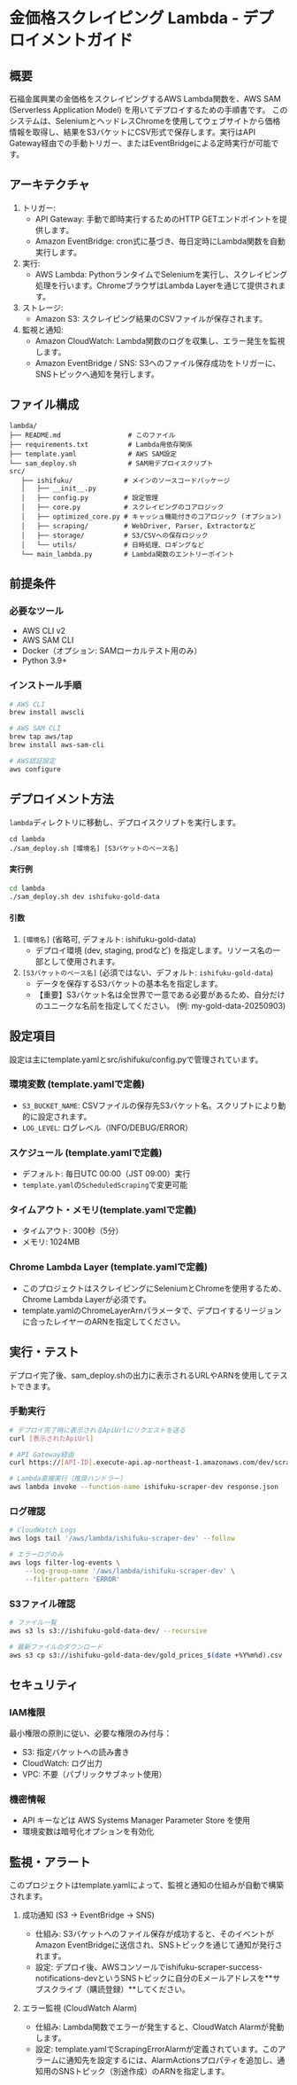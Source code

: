 # 金価格スクレイピング Lambda - デプロイメントガイド

## 概要
石福金属興業の金価格をスクレイピングするAWS Lambda関数を、AWS SAM (Serverless Application Model) を用いてデプロイするための手順書です。
このシステムは、SeleniumとヘッドレスChromeを使用してウェブサイトから価格情報を取得し、結果をS3バケットにCSV形式で保存します。実行はAPI Gateway経由での手動トリガー、またはEventBridgeによる定時実行が可能です。

## アーキテクチャ
1. トリガー:
    - API Gateway: 手動で即時実行するためのHTTP GETエンドポイントを提供します。
    - Amazon EventBridge: cron式に基づき、毎日定時にLambda関数を自動実行します。
1. 実行:
    - AWS Lambda: PythonランタイムでSeleniumを実行し、スクレイピング処理を行います。ChromeブラウザはLambda Layerを通じて提供されます。
1. ストレージ:
    - Amazon S3: スクレイピング結果のCSVファイルが保存されます。
1. 監視と通知:
    - Amazon CloudWatch: Lambda関数のログを収集し、エラー発生を監視します。
    - Amazon EventBridge / SNS: S3へのファイル保存成功をトリガーに、SNSトピックへ通知を発行します。

## ファイル構成

```
lambda/
├── README.md                 # このファイル
├── requirements.txt          # Lambda用依存関係
├── template.yaml             # AWS SAM設定
└── sam_deploy.sh             # SAM用デプロイスクリプト
src/
   ├── ishifuku/             # メインのソースコードパッケージ
   │   ├── __init__.py
   │   ├── config.py         # 設定管理
   │   ├── core.py           # スクレイピングのコアロジック
   │   ├── optimized_core.py # キャッシュ機能付きのコアロジック (オプション)
   │   ├── scraping/         # WebDriver, Parser, Extractorなど
   │   ├── storage/          # S3/CSVへの保存ロジック
   │   └── utils/            # 日時処理、ロギングなど
   └── main_lambda.py        # Lambda関数のエントリーポイント
```

## 前提条件

### 必要なツール
- AWS CLI v2
- AWS SAM CLI
- Docker（オプション: SAMローカルテスト用のみ）
- Python 3.9+

### インストール手順
```bash
# AWS CLI
brew install awscli

# AWS SAM CLI
brew tap aws/tap
brew install aws-sam-cli

# AWS認証設定
aws configure
```

## デプロイメント方法
`lambda`ディレクトリに移動し、デプロイスクリプトを実行します。
```
cd lambda
./sam_deploy.sh [環境名] [S3バケットのベース名]
```
#### 実行例
```bash
cd lambda
./sam_deploy.sh dev ishifuku-gold-data
```
#### 引数
1. `[環境名]` (省略可, デフォルト: ishifuku-gold-data)
    - デプロイ環境 (dev, staging, prodなど) を指定します。リソース名の一部として使用されます。
1. `[S3バケットのベース名]` (必須ではない、デフォルト: `ishifuku-gold-data`)
    - データを保存するS3バケットの基本名を指定します。
    - 【重要】S3バケット名は全世界で一意である必要があるため、自分だけのユニークな名前を指定してください。 (例: my-gold-data-20250903)

## 設定項目
設定は主にtemplate.yamlとsrc/ishifuku/config.pyで管理されています。
### 環境変数 (template.yamlで定義)
- `S3_BUCKET_NAME`: CSVファイルの保存先S3バケット名。スクリプトにより動的に設定されます。
- `LOG_LEVEL`: ログレベル（INFO/DEBUG/ERROR）

### スケジュール (template.yamlで定義)
- デフォルト: 毎日UTC 00:00（JST 09:00）実行
- `template.yaml`の`ScheduledScraping`で変更可能

### タイムアウト・メモリ(template.yamlで定義)
- タイムアウト: 300秒（5分）
- メモリ: 1024MB

### Chrome Lambda Layer (template.yamlで定義)
- このプロジェクトはスクレイピングにSeleniumとChromeを使用するため、Chrome Lambda Layerが必須です。
- template.yamlのChromeLayerArnパラメータで、デプロイするリージョンに合ったレイヤーのARNを指定してください。

## 実行・テスト
デプロイ完了後、sam_deploy.shの出力に表示されるURLやARNを使用してテストできます。
### 手動実行
```bash
# デプロイ完了時に表示されるApiUrlにリクエストを送る
curl [表示されたApiUrl]
```
```bash
# API Gateway経由
curl https://[API-ID].execute-api.ap-northeast-1.amazonaws.com/dev/scrape

# Lambda直接実行（推奨ハンドラー）
aws lambda invoke --function-name ishifuku-scraper-dev response.json
```

### ログ確認
```bash
# CloudWatch Logs
aws logs tail '/aws/lambda/ishifuku-scraper-dev' --follow

# エラーログのみ
aws logs filter-log-events \
    --log-group-name '/aws/lambda/ishifuku-scraper-dev' \
    --filter-pattern 'ERROR'
```

### S3ファイル確認
```bash
# ファイル一覧
aws s3 ls s3://ishifuku-gold-data-dev/ --recursive

# 最新ファイルのダウンロード
aws s3 cp s3://ishifuku-gold-data-dev/gold_prices_$(date +%Y%m%d).csv ./
```

## セキュリティ

### IAM権限
最小権限の原則に従い、必要な権限のみ付与：
- S3: 指定バケットへの読み書き
- CloudWatch: ログ出力
- VPC: 不要（パブリックサブネット使用）

### 機密情報
- API キーなどは AWS Systems Manager Parameter Store を使用
- 環境変数は暗号化オプションを有効化

## 監視・アラート

このプロジェクトはtemplate.yamlによって、監視と通知の仕組みが自動で構築されます。

1. 成功通知 (S3 -> EventBridge -> SNS)
    - 仕組み: S3バケットへのファイル保存が成功すると、そのイベントがAmazon EventBridgeに送信され、SNSトピックを通じて通知が発行されます。
    - 設定: デプロイ後、AWSコンソールでishifuku-scraper-success-notifications-devというSNSトピックに自分のEメールアドレスを**サブスクライブ（購読登録）**してください。

2. エラー監視 (CloudWatch Alarm)
    - 仕組み: Lambda関数でエラーが発生すると、CloudWatch Alarmが発動します。
    - 設定: template.yamlでScrapingErrorAlarmが定義されています。このアラームに通知先を設定するには、AlarmActionsプロパティを追加し、通知用のSNSトピック（別途作成）のARNを指定します。
```
